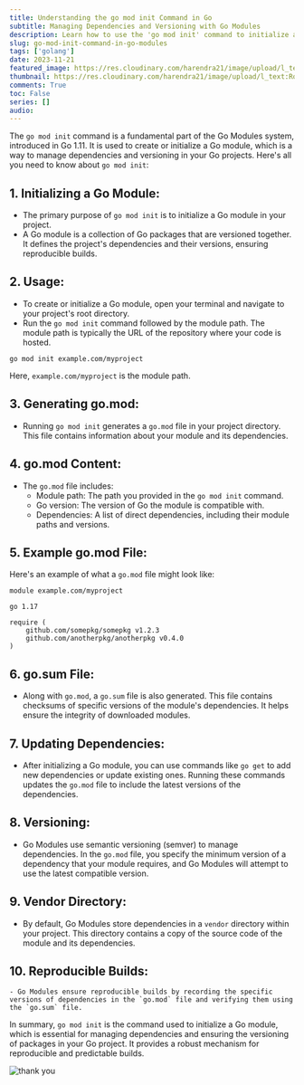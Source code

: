 ```yaml
---
title: Understanding the go mod init Command in Go
subtitle: Managing Dependencies and Versioning with Go Modules
description: Learn how to use the 'go mod init' command to initialize a Go module, manage dependencies, and ensure versioning in your Go projects. Explore the key aspects and benefits of this essential tool.
slug: go-mod-init-command-in-go-modules
tags: ['golang']
date: 2023-11-21
featured_image: https://res.cloudinary.com/harendra21/image/upload/l_text:Roboto_45_bold:go%20mod%20init%20Command%20in%20Go,co_rgb:fff/golangwithexample/bg2.png
thumbnail: https://res.cloudinary.com/harendra21/image/upload/l_text:Roboto_45_bold:go%20mod%20init%20Command%20in%20Go,co_rgb:fff/golangwithexample/bg2.png
comments: True
toc: False
series: []
audio: 
---
```


The `go mod init` command is a fundamental part of the Go Modules system, introduced in Go 1.11. It is used to create or initialize a Go module, which is a way to manage dependencies and versioning in your Go projects. Here's all you need to know about `go mod init`:

## 1. Initializing a Go Module:
   - The primary purpose of `go mod init` is to initialize a Go module in your project.
   - A Go module is a collection of Go packages that are versioned together. It defines the project's dependencies and their versions, ensuring reproducible builds.

## 2. Usage:
   - To create or initialize a Go module, open your terminal and navigate to your project's root directory.
   - Run the `go mod init` command followed by the module path. The module path is typically the URL of the repository where your code is hosted.

   ```shell
   go mod init example.com/myproject
   ```

   Here, `example.com/myproject` is the module path.

## 3. Generating go.mod:
   - Running `go mod init` generates a `go.mod` file in your project directory. This file contains information about your module and its dependencies.

## 4. go.mod Content:
   - The `go.mod` file includes:
     - Module path: The path you provided in the `go mod init` command.
     - Go version: The version of Go the module is compatible with.
     - Dependencies: A list of direct dependencies, including their module paths and versions.

## 5. Example go.mod File:
   Here's an example of what a `go.mod` file might look like:

   ```plaintext
   module example.com/myproject

   go 1.17

   require (
       github.com/somepkg/somepkg v1.2.3
       github.com/anotherpkg/anotherpkg v0.4.0
   )
   ```

## 6. go.sum File:
   - Along with `go.mod`, a `go.sum` file is also generated. This file contains checksums of specific versions of the module's dependencies. It helps ensure the integrity of downloaded modules.

## 7. Updating Dependencies:
   - After initializing a Go module, you can use commands like `go get` to add new dependencies or update existing ones. Running these commands updates the `go.mod` file to include the latest versions of the dependencies.

## 8. Versioning:
   - Go Modules use semantic versioning (semver) to manage dependencies. In the `go.mod` file, you specify the minimum version of a dependency that your module requires, and Go Modules will attempt to use the latest compatible version.

## 9. Vendor Directory:
   - By default, Go Modules store dependencies in a `vendor` directory within your project. This directory contains a copy of the source code of the module and its dependencies.

## 10. Reproducible Builds:
    - Go Modules ensure reproducible builds by recording the specific versions of dependencies in the `go.mod` file and verifying them using the `go.sum` file.

In summary, `go mod init` is the command used to initialize a Go module, which is essential for managing dependencies and ensuring the versioning of packages in your Go project. It provides a robust mechanism for reproducible and predictable builds.


![thank you](https://res.cloudinary.com/harendra21/image/upload/w_500/golangwithexample/blog-2020-04-07-how_to_say_thank_you_in_business_i69dkn.png)